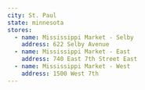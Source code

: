 ```yaml
---
city: St. Paul
state: minnesota
stores:
  - name: Mississippi Market - Selby
    address: 622 Selby Avenue
  - name: Mississippi Market - East
    address: 740 East 7th Street East
  - name: Mississippi Market - West
    address: 1500 West 7th
---
```

